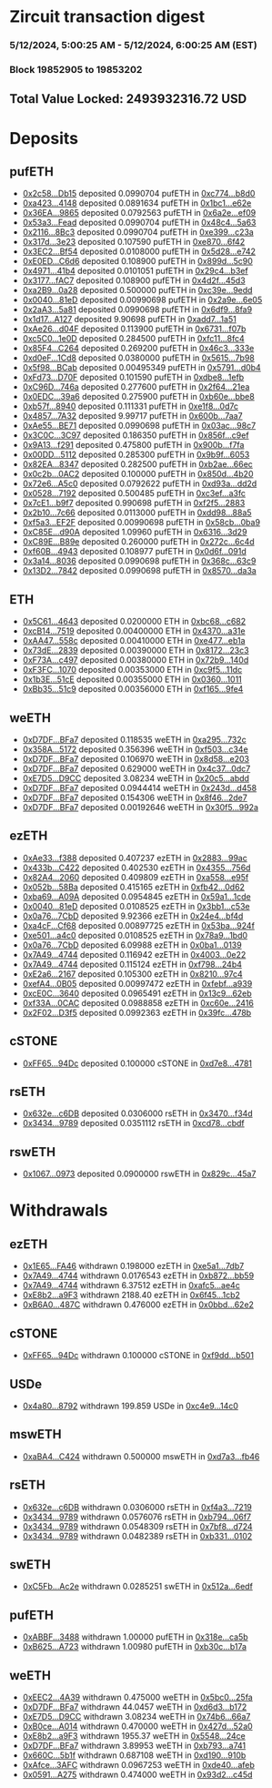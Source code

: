 # Zircuit transaction digest
### 5/12/2024, 5:00:25 AM - 5/12/2024, 6:00:25 AM (EST)
### Block 19852905 to 19853202

## Total Value Locked: 2493932316.72 USD

# Deposits
## pufETH
- [0x2c58...Db15](https://etherscan.io/address/0x2c5883E5d0770CC98a1a02dC5CC2ABf25705Db15) deposited 0.0990704 pufETH in [0xc774...b8d0](https://etherscan.io/tx/0x2c5883E5d0770CC98a1a02dC5CC2ABf25705Db15)
- [0xa423...4148](https://etherscan.io/address/0xa423Fb38F7f01495Fc7BB3e7ef01EE1ffC434148) deposited 0.0891634 pufETH in [0x1bc1...e62e](https://etherscan.io/tx/0xa423Fb38F7f01495Fc7BB3e7ef01EE1ffC434148)
- [0x36EA...9865](https://etherscan.io/address/0x36EAE434E6886cC8eC58f408980F019246129865) deposited 0.0792563 pufETH in [0x6a2e...ef09](https://etherscan.io/tx/0x36EAE434E6886cC8eC58f408980F019246129865)
- [0x53a3...Fead](https://etherscan.io/address/0x53a37D3d4c61f07De44e0555Cb08fB77cE25Fead) deposited 0.0990704 pufETH in [0x48c4...5a63](https://etherscan.io/tx/0x53a37D3d4c61f07De44e0555Cb08fB77cE25Fead)
- [0x2116...8Bc3](https://etherscan.io/address/0x21163d30B14A71a26E0430595203475CF2f68Bc3) deposited 0.0990704 pufETH in [0xe399...c23a](https://etherscan.io/tx/0x21163d30B14A71a26E0430595203475CF2f68Bc3)
- [0x317d...3e23](https://etherscan.io/address/0x317dB6E4936663695e7aC9feBCe0243dCaeE3e23) deposited 0.107590 pufETH in [0xe870...6f42](https://etherscan.io/tx/0x317dB6E4936663695e7aC9feBCe0243dCaeE3e23)
- [0x3EC2...Bf54](https://etherscan.io/address/0x3EC29f050f7b0584D51dB8Fb5d557f1078DbBf54) deposited 0.0108000 pufETH in [0x5d28...e742](https://etherscan.io/tx/0x3EC29f050f7b0584D51dB8Fb5d557f1078DbBf54)
- [0xE0ED...C6d6](https://etherscan.io/address/0xE0ED23e16FBcB63a803773525e36362D1754C6d6) deposited 0.108900 pufETH in [0x899d...5c90](https://etherscan.io/tx/0xE0ED23e16FBcB63a803773525e36362D1754C6d6)
- [0x4971...41b4](https://etherscan.io/address/0x49711Ac5666FDF85d73ac8D0b7bA6890C1D241b4) deposited 0.0101051 pufETH in [0x29c4...b3ef](https://etherscan.io/tx/0x49711Ac5666FDF85d73ac8D0b7bA6890C1D241b4)
- [0x3177...fAC7](https://etherscan.io/address/0x3177AA703D4E1fF4fDBF612627d4c8AC6396fAC7) deposited 0.108900 pufETH in [0x4d2f...45d3](https://etherscan.io/tx/0x3177AA703D4E1fF4fDBF612627d4c8AC6396fAC7)
- [0xa2B9...0a28](https://etherscan.io/address/0xa2B9D9A5ECed1DB4F1224F78464211c2c1E20a28) deposited 0.500000 pufETH in [0xc39e...9edd](https://etherscan.io/tx/0xa2B9D9A5ECed1DB4F1224F78464211c2c1E20a28)
- [0x0040...81eD](https://etherscan.io/address/0x004017Bc1E57E5c4f3Cec3cdc3f9Ed4aaac181eD) deposited 0.00990698 pufETH in [0x2a9e...6e05](https://etherscan.io/tx/0x004017Bc1E57E5c4f3Cec3cdc3f9Ed4aaac181eD)
- [0x2aA3...5a81](https://etherscan.io/address/0x2aA31D4684E87832c94c51Fd06BD45d47E485a81) deposited 0.0990698 pufETH in [0x6df9...8fa9](https://etherscan.io/tx/0x2aA31D4684E87832c94c51Fd06BD45d47E485a81)
- [0x1d17...A127](https://etherscan.io/address/0x1d1723988a21131B9aA757F9341C9EF13a5fA127) deposited 9.90698 pufETH in [0xadd7...1a51](https://etherscan.io/tx/0x1d1723988a21131B9aA757F9341C9EF13a5fA127)
- [0xAe26...d04F](https://etherscan.io/address/0xAe26e05dacDBCb8B9F786955E003062E7bBad04F) deposited 0.113900 pufETH in [0x6731...f07b](https://etherscan.io/tx/0xAe26e05dacDBCb8B9F786955E003062E7bBad04F)
- [0xc5C0...1e0D](https://etherscan.io/address/0xc5C0206Bc381fA93bF6e6CbDa9689A9FD31f1e0D) deposited 0.284500 pufETH in [0xfc11...8fc4](https://etherscan.io/tx/0xc5C0206Bc381fA93bF6e6CbDa9689A9FD31f1e0D)
- [0x85F4...C264](https://etherscan.io/address/0x85F47F3B4eFc53Ee3564fBac0e4769093A64C264) deposited 0.269200 pufETH in [0x46c3...333e](https://etherscan.io/tx/0x85F47F3B4eFc53Ee3564fBac0e4769093A64C264)
- [0xd0eF...1Cd8](https://etherscan.io/address/0xd0eF7266fEF3C168952ee3B0fC951647e3491Cd8) deposited 0.0380000 pufETH in [0x5615...7b98](https://etherscan.io/tx/0xd0eF7266fEF3C168952ee3B0fC951647e3491Cd8)
- [0x5f98...BCab](https://etherscan.io/address/0x5f98e8ef236302b09d938745E8a23Add5175BCab) deposited 0.00495349 pufETH in [0x5791...d0b4](https://etherscan.io/tx/0x5f98e8ef236302b09d938745E8a23Add5175BCab)
- [0xFd73...D70F](https://etherscan.io/address/0xFd73005A67e4ef14dF49d4c67673ad4a3813D70F) deposited 0.101590 pufETH in [0xdbe8...1efb](https://etherscan.io/tx/0xFd73005A67e4ef14dF49d4c67673ad4a3813D70F)
- [0xC96D...746a](https://etherscan.io/address/0xC96DA97321749Ea372fE9E19A8C510E021A0746a) deposited 0.277600 pufETH in [0x2f64...21ea](https://etherscan.io/tx/0xC96DA97321749Ea372fE9E19A8C510E021A0746a)
- [0x0EDC...39a6](https://etherscan.io/address/0x0EDC68eb7FDc952A13D5D1A8356c631cEDf339a6) deposited 0.275900 pufETH in [0xb60e...bbe8](https://etherscan.io/tx/0x0EDC68eb7FDc952A13D5D1A8356c631cEDf339a6)
- [0xb57f...8940](https://etherscan.io/address/0xb57f94b9d7DB5f65451A43C32a8829fF74838940) deposited 0.111331 pufETH in [0xe1f8...0d7c](https://etherscan.io/tx/0xb57f94b9d7DB5f65451A43C32a8829fF74838940)
- [0x4857...7A32](https://etherscan.io/address/0x48574e5c4066A31a2eC13EA78eFef77a710d7A32) deposited 9.99717 pufETH in [0x600b...7aa7](https://etherscan.io/tx/0x48574e5c4066A31a2eC13EA78eFef77a710d7A32)
- [0xAe55...BE71](https://etherscan.io/address/0xAe55e4663a38ade4298A2576f566D7Df1ac9BE71) deposited 0.0990698 pufETH in [0x03ac...98c7](https://etherscan.io/tx/0xAe55e4663a38ade4298A2576f566D7Df1ac9BE71)
- [0x3C0C...3C97](https://etherscan.io/address/0x3C0C2c3B579B898CB60585183D914cd4B6B23C97) deposited 0.186350 pufETH in [0x856f...c9ef](https://etherscan.io/tx/0x3C0C2c3B579B898CB60585183D914cd4B6B23C97)
- [0x9A13...f291](https://etherscan.io/address/0x9A1321ECf7efB72851072688D0fffD90A39Cf291) deposited 0.475800 pufETH in [0x900b...f7fa](https://etherscan.io/tx/0x9A1321ECf7efB72851072688D0fffD90A39Cf291)
- [0x00DD...5112](https://etherscan.io/address/0x00DD9B69d836dD03947Bb04230C337b408705112) deposited 0.285300 pufETH in [0x9b9f...6053](https://etherscan.io/tx/0x00DD9B69d836dD03947Bb04230C337b408705112)
- [0x82EA...8347](https://etherscan.io/address/0x82EA011CCa4523A3AfD59b18a4B6587c3A3E8347) deposited 0.282500 pufETH in [0xb2ae...66ec](https://etherscan.io/tx/0x82EA011CCa4523A3AfD59b18a4B6587c3A3E8347)
- [0x0c2b...0AC2](https://etherscan.io/address/0x0c2beEB99B092EC5835e5580B79529A8E7d90AC2) deposited 0.100000 pufETH in [0x850d...4b20](https://etherscan.io/tx/0x0c2beEB99B092EC5835e5580B79529A8E7d90AC2)
- [0x72e6...A5c0](https://etherscan.io/address/0x72e62d8C47F2be403Daf02AbB34Eb9C74894A5c0) deposited 0.0792622 pufETH in [0xd93a...dd2d](https://etherscan.io/tx/0x72e62d8C47F2be403Daf02AbB34Eb9C74894A5c0)
- [0x0528...7192](https://etherscan.io/address/0x0528C9c3814581Da6e2946e6e503802880B67192) deposited 0.500485 pufETH in [0xc3ef...a3fc](https://etherscan.io/tx/0x0528C9c3814581Da6e2946e6e503802880B67192)
- [0x7cE1...b9f7](https://etherscan.io/address/0x7cE1d23C63ea43a3a1c71dA295f76851d1BBb9f7) deposited 0.990698 pufETH in [0xf2f5...2883](https://etherscan.io/tx/0x7cE1d23C63ea43a3a1c71dA295f76851d1BBb9f7)
- [0x2b10...7c66](https://etherscan.io/address/0x2b1046Cece0bd218938b183BF27b1d4f47137c66) deposited 0.0113000 pufETH in [0xdd98...88a5](https://etherscan.io/tx/0x2b1046Cece0bd218938b183BF27b1d4f47137c66)
- [0xf5a3...EF2F](https://etherscan.io/address/0xf5a3f9D6c55160c798A47Ed0F93d0F0Fb1F6EF2F) deposited 0.00990698 pufETH in [0x58cb...0ba9](https://etherscan.io/tx/0xf5a3f9D6c55160c798A47Ed0F93d0F0Fb1F6EF2F)
- [0xC85E...d90A](https://etherscan.io/address/0xC85ECE6D58dD978F89f04c1d662Fcd96abc0d90A) deposited 1.09960 pufETH in [0x6316...3d29](https://etherscan.io/tx/0xC85ECE6D58dD978F89f04c1d662Fcd96abc0d90A)
- [0xC89E...B89e](https://etherscan.io/address/0xC89E86B3309C430d2E7Bb0ca97D9980CdBE0B89e) deposited 0.260000 pufETH in [0x272c...6c4d](https://etherscan.io/tx/0xC89E86B3309C430d2E7Bb0ca97D9980CdBE0B89e)
- [0xf60B...4943](https://etherscan.io/address/0xf60BFec3c6b404a97eADF8fbF053d0aAea4a4943) deposited 0.108977 pufETH in [0x0d6f...091d](https://etherscan.io/tx/0xf60BFec3c6b404a97eADF8fbF053d0aAea4a4943)
- [0x3a14...8036](https://etherscan.io/address/0x3a1409C6343d1cA7734df9C917fD913C8e708036) deposited 0.0990698 pufETH in [0x368c...63c9](https://etherscan.io/tx/0x3a1409C6343d1cA7734df9C917fD913C8e708036)
- [0x13D2...7842](https://etherscan.io/address/0x13D2D9b2753A28ce40E6bB3E810a0F8888437842) deposited 0.0990698 pufETH in [0x8570...da3a](https://etherscan.io/tx/0x13D2D9b2753A28ce40E6bB3E810a0F8888437842)
## ETH
- [0x5C61...4643](https://etherscan.io/address/0x5C6181f3171c1ba7a1379d4BaacdB11febF64643) deposited 0.0200000 ETH in [0xbc68...c682](https://etherscan.io/tx/0x5C6181f3171c1ba7a1379d4BaacdB11febF64643)
- [0xcB14...7519](https://etherscan.io/address/0xcB1475bEa245B75Fe2beb4ed815fdA29F3c37519) deposited 0.00400000 ETH in [0x4370...a31e](https://etherscan.io/tx/0xcB1475bEa245B75Fe2beb4ed815fdA29F3c37519)
- [0xAA47...558c](https://etherscan.io/address/0xAA47b34B2E1Ec2899afa912F619ec35F868f558c) deposited 0.00410000 ETH in [0xe477...eb1a](https://etherscan.io/tx/0xAA47b34B2E1Ec2899afa912F619ec35F868f558c)
- [0x73dE...2839](https://etherscan.io/address/0x73dE91bA36Dae05Ea2f11bee773fD05104E32839) deposited 0.00390000 ETH in [0x8172...23c3](https://etherscan.io/tx/0x73dE91bA36Dae05Ea2f11bee773fD05104E32839)
- [0xF73A...c497](https://etherscan.io/address/0xF73AD42899bD4C268812c41d235598e032Efc497) deposited 0.00380000 ETH in [0x72b9...140d](https://etherscan.io/tx/0xF73AD42899bD4C268812c41d235598e032Efc497)
- [0xF3FC...1070](https://etherscan.io/address/0xF3FC1bBa4c2De52ca4C86d44bD728EFfD4571070) deposited 0.00353000 ETH in [0xc9f5...11dc](https://etherscan.io/tx/0xF3FC1bBa4c2De52ca4C86d44bD728EFfD4571070)
- [0x1b3E...51cE](https://etherscan.io/address/0x1b3E683fC264FF564f7F40CA4cB0e16a623551cE) deposited 0.00355000 ETH in [0x0360...1011](https://etherscan.io/tx/0x1b3E683fC264FF564f7F40CA4cB0e16a623551cE)
- [0xBb35...51c9](https://etherscan.io/address/0xBb353A98F615012961e945B36049A04F04fE51c9) deposited 0.00356000 ETH in [0xf165...9fe4](https://etherscan.io/tx/0xBb353A98F615012961e945B36049A04F04fE51c9)
## weETH
- [0xD7DF...BFa7](https://etherscan.io/address/0xD7DF7E085214743530afF339aFC420c7c720BFa7) deposited 0.118535 weETH in [0xa295...732c](https://etherscan.io/tx/0xD7DF7E085214743530afF339aFC420c7c720BFa7)
- [0x358A...5172](https://etherscan.io/address/0x358AB77888E536E6426E4eE27a7120ED17425172) deposited 0.356396 weETH in [0xf503...c34e](https://etherscan.io/tx/0x358AB77888E536E6426E4eE27a7120ED17425172)
- [0xD7DF...BFa7](https://etherscan.io/address/0xD7DF7E085214743530afF339aFC420c7c720BFa7) deposited 0.106970 weETH in [0x8d58...e203](https://etherscan.io/tx/0xD7DF7E085214743530afF339aFC420c7c720BFa7)
- [0xD7DF...BFa7](https://etherscan.io/address/0xD7DF7E085214743530afF339aFC420c7c720BFa7) deposited 0.629000 weETH in [0x4c37...0dc7](https://etherscan.io/tx/0xD7DF7E085214743530afF339aFC420c7c720BFa7)
- [0xE7D5...D9CC](https://etherscan.io/address/0xE7D566EC8739DA6f4cB1b22e26742448DBcFD9CC) deposited 3.08234 weETH in [0x20c5...abdd](https://etherscan.io/tx/0xE7D566EC8739DA6f4cB1b22e26742448DBcFD9CC)
- [0xD7DF...BFa7](https://etherscan.io/address/0xD7DF7E085214743530afF339aFC420c7c720BFa7) deposited 0.0944414 weETH in [0x243d...d458](https://etherscan.io/tx/0xD7DF7E085214743530afF339aFC420c7c720BFa7)
- [0xD7DF...BFa7](https://etherscan.io/address/0xD7DF7E085214743530afF339aFC420c7c720BFa7) deposited 0.154306 weETH in [0x8f46...2de7](https://etherscan.io/tx/0xD7DF7E085214743530afF339aFC420c7c720BFa7)
- [0xD7DF...BFa7](https://etherscan.io/address/0xD7DF7E085214743530afF339aFC420c7c720BFa7) deposited 0.00192646 weETH in [0x30f5...992a](https://etherscan.io/tx/0xD7DF7E085214743530afF339aFC420c7c720BFa7)
## ezETH
- [0xAe33...f388](https://etherscan.io/address/0xAe337D45a694520F32E28c7b66776e0fD346f388) deposited 0.407237 ezETH in [0x2883...99ac](https://etherscan.io/tx/0xAe337D45a694520F32E28c7b66776e0fD346f388)
- [0x433b...C422](https://etherscan.io/address/0x433ba0Ba624027089a514DFE5dB37FDBBAd7C422) deposited 0.402530 ezETH in [0x4355...756d](https://etherscan.io/tx/0x433ba0Ba624027089a514DFE5dB37FDBBAd7C422)
- [0x82A4...2060](https://etherscan.io/address/0x82A49972465E3d5F6De9e3D843322DE316142060) deposited 0.409809 ezETH in [0xa558...e95f](https://etherscan.io/tx/0x82A49972465E3d5F6De9e3D843322DE316142060)
- [0x052b...58Ba](https://etherscan.io/address/0x052b3ECAcCC81B4b480a31Cf7Ba66fFFaBfc58Ba) deposited 0.415165 ezETH in [0xfb42...0d62](https://etherscan.io/tx/0x052b3ECAcCC81B4b480a31Cf7Ba66fFFaBfc58Ba)
- [0xba69...A09A](https://etherscan.io/address/0xba692CE0ff0458bcCEF5e70B997044979A06A09A) deposited 0.0954845 ezETH in [0x59a1...1cde](https://etherscan.io/tx/0xba692CE0ff0458bcCEF5e70B997044979A06A09A)
- [0x0040...81eD](https://etherscan.io/address/0x004017Bc1E57E5c4f3Cec3cdc3f9Ed4aaac181eD) deposited 0.0108525 ezETH in [0x3bb1...c53e](https://etherscan.io/tx/0x004017Bc1E57E5c4f3Cec3cdc3f9Ed4aaac181eD)
- [0x0a76...7CbD](https://etherscan.io/address/0x0a76E68F1e49028809c115A57D37c8223D1A7CbD) deposited 9.92366 ezETH in [0x24e4...bf4d](https://etherscan.io/tx/0x0a76E68F1e49028809c115A57D37c8223D1A7CbD)
- [0xa4cF...Cf68](https://etherscan.io/address/0xa4cF1120C6EC1d0F59C1668FB685F20E1B21Cf68) deposited 0.00897725 ezETH in [0x53ba...924f](https://etherscan.io/tx/0xa4cF1120C6EC1d0F59C1668FB685F20E1B21Cf68)
- [0xe501...a4c0](https://etherscan.io/address/0xe50152494aBBfa826b9Bf4C57ECb7E9Aa7a5a4c0) deposited 0.0108525 ezETH in [0x78a9...1bd0](https://etherscan.io/tx/0xe50152494aBBfa826b9Bf4C57ECb7E9Aa7a5a4c0)
- [0x0a76...7CbD](https://etherscan.io/address/0x0a76E68F1e49028809c115A57D37c8223D1A7CbD) deposited 6.09988 ezETH in [0x0ba1...0139](https://etherscan.io/tx/0x0a76E68F1e49028809c115A57D37c8223D1A7CbD)
- [0x7A49...4744](https://etherscan.io/address/0x7A493Be5c2ce014cD049Bf178a1ac0Db1B434744) deposited 0.116942 ezETH in [0x4003...0e22](https://etherscan.io/tx/0x7A493Be5c2ce014cD049Bf178a1ac0Db1B434744)
- [0x7A49...4744](https://etherscan.io/address/0x7A493Be5c2ce014cD049Bf178a1ac0Db1B434744) deposited 0.115124 ezETH in [0xf798...24b4](https://etherscan.io/tx/0x7A493Be5c2ce014cD049Bf178a1ac0Db1B434744)
- [0xE2a6...2167](https://etherscan.io/address/0xE2a6163624f0107323BC0d7B4f079cF9E7932167) deposited 0.105300 ezETH in [0x8210...97c4](https://etherscan.io/tx/0xE2a6163624f0107323BC0d7B4f079cF9E7932167)
- [0xefA4...0B05](https://etherscan.io/address/0xefA4f3e529CAD2C957D66893608d0BE50Be70B05) deposited 0.00997472 ezETH in [0xfebf...a939](https://etherscan.io/tx/0xefA4f3e529CAD2C957D66893608d0BE50Be70B05)
- [0xcE0C...3640](https://etherscan.io/address/0xcE0C6174039A7F5C4A9821C4CC814f74d2363640) deposited 0.0965491 ezETH in [0x13c9...62eb](https://etherscan.io/tx/0xcE0C6174039A7F5C4A9821C4CC814f74d2363640)
- [0xf33A...0CAC](https://etherscan.io/address/0xf33Aee5bf225B652b461d26Cfe2Cb2BD221c0CAC) deposited 0.0988858 ezETH in [0xc60e...2416](https://etherscan.io/tx/0xf33Aee5bf225B652b461d26Cfe2Cb2BD221c0CAC)
- [0x2F02...D3f5](https://etherscan.io/address/0x2F023801dcB6AB397b9F939f236c81fc111cD3f5) deposited 0.0992363 ezETH in [0x39fc...478b](https://etherscan.io/tx/0x2F023801dcB6AB397b9F939f236c81fc111cD3f5)
## cSTONE
- [0xFF65...94Dc](https://etherscan.io/address/0xFF65eA681C43B960CcDD7F3b3fa6682F70B794Dc) deposited 0.100000 cSTONE in [0xd7e8...4781](https://etherscan.io/tx/0xFF65eA681C43B960CcDD7F3b3fa6682F70B794Dc)
## rsETH
- [0x632e...c6DB](https://etherscan.io/address/0x632e82F4Cb5067065FaA663F74772B9b835fc6DB) deposited 0.0306000 rsETH in [0x3470...f34d](https://etherscan.io/tx/0x632e82F4Cb5067065FaA663F74772B9b835fc6DB)
- [0x3434...9789](https://etherscan.io/address/0x34349c5569e7B846c3558961552D2202760A9789) deposited 0.0351112 rsETH in [0xcd78...cbdf](https://etherscan.io/tx/0x34349c5569e7B846c3558961552D2202760A9789)
## rswETH
- [0x1067...0973](https://etherscan.io/address/0x106743a463Cb591022A81133B2DE024F91f70973) deposited 0.0900000 rswETH in [0x829c...45a7](https://etherscan.io/tx/0x106743a463Cb591022A81133B2DE024F91f70973)
# Withdrawals
## ezETH
- [0x1E65...FA46](https://etherscan.io/address/0x1E65847C71DA9334889aA443f2082051D413FA46) withdrawn 0.198000 ezETH in [0xe5a1...7db7](https://etherscan.io/tx/0x1E65847C71DA9334889aA443f2082051D413FA46)
- [0x7A49...4744](https://etherscan.io/address/0x7A493Be5c2ce014cD049Bf178a1ac0Db1B434744) withdrawn 0.0176543 ezETH in [0xb872...bb59](https://etherscan.io/tx/0x7A493Be5c2ce014cD049Bf178a1ac0Db1B434744)
- [0x7A49...4744](https://etherscan.io/address/0x7A493Be5c2ce014cD049Bf178a1ac0Db1B434744) withdrawn 6.37512 ezETH in [0xafc5...ae4c](https://etherscan.io/tx/0x7A493Be5c2ce014cD049Bf178a1ac0Db1B434744)
- [0xE8b2...a9F3](https://etherscan.io/address/0xE8b22a88DEB45C7848d394fd039B8D811511a9F3) withdrawn 2188.40 ezETH in [0x6f45...1cb2](https://etherscan.io/tx/0xE8b22a88DEB45C7848d394fd039B8D811511a9F3)
- [0xB6A0...487C](https://etherscan.io/address/0xB6A0D59BE4AEbC7Ec9Ff21500f4E14b619B8487C) withdrawn 0.476000 ezETH in [0x0bbd...62e2](https://etherscan.io/tx/0xB6A0D59BE4AEbC7Ec9Ff21500f4E14b619B8487C)
## cSTONE
- [0xFF65...94Dc](https://etherscan.io/address/0xFF65eA681C43B960CcDD7F3b3fa6682F70B794Dc) withdrawn 0.100000 cSTONE in [0xf9dd...b501](https://etherscan.io/tx/0xFF65eA681C43B960CcDD7F3b3fa6682F70B794Dc)
## USDe
- [0x4a80...8792](https://etherscan.io/address/0x4a8025B8E67b832a5008c5F52c3927970D838792) withdrawn 199.859 USDe in [0xc4e9...14c0](https://etherscan.io/tx/0x4a8025B8E67b832a5008c5F52c3927970D838792)
## mswETH
- [0xaBA4...C424](https://etherscan.io/address/0xaBA466ECA9C1cc25A0ca4af58Cb79EB06099C424) withdrawn 0.500000 mswETH in [0xd7a3...fb46](https://etherscan.io/tx/0xaBA466ECA9C1cc25A0ca4af58Cb79EB06099C424)
## rsETH
- [0x632e...c6DB](https://etherscan.io/address/0x632e82F4Cb5067065FaA663F74772B9b835fc6DB) withdrawn 0.0306000 rsETH in [0xf4a3...7219](https://etherscan.io/tx/0x632e82F4Cb5067065FaA663F74772B9b835fc6DB)
- [0x3434...9789](https://etherscan.io/address/0x34349c5569e7B846c3558961552D2202760A9789) withdrawn 0.0576076 rsETH in [0xb794...06f7](https://etherscan.io/tx/0x34349c5569e7B846c3558961552D2202760A9789)
- [0x3434...9789](https://etherscan.io/address/0x34349c5569e7B846c3558961552D2202760A9789) withdrawn 0.0548309 rsETH in [0x7bf8...d724](https://etherscan.io/tx/0x34349c5569e7B846c3558961552D2202760A9789)
- [0x3434...9789](https://etherscan.io/address/0x34349c5569e7B846c3558961552D2202760A9789) withdrawn 0.0482389 rsETH in [0xb331...0102](https://etherscan.io/tx/0x34349c5569e7B846c3558961552D2202760A9789)
## swETH
- [0xC5Fb...Ac2e](https://etherscan.io/address/0xC5Fb618477f101a1Eb125b696462dCc36A10Ac2e) withdrawn 0.0285251 swETH in [0x512a...6edf](https://etherscan.io/tx/0xC5Fb618477f101a1Eb125b696462dCc36A10Ac2e)
## pufETH
- [0xABBF...3488](https://etherscan.io/address/0xABBF5A9cc22d1F893646ebe3a52cf179156C3488) withdrawn 1.00000 pufETH in [0x318e...ca5b](https://etherscan.io/tx/0xABBF5A9cc22d1F893646ebe3a52cf179156C3488)
- [0xB625...A723](https://etherscan.io/address/0xB625F479C8c42726F4E8c640162889CF0e38A723) withdrawn 1.00980 pufETH in [0xb30c...b17a](https://etherscan.io/tx/0xB625F479C8c42726F4E8c640162889CF0e38A723)
## weETH
- [0xEEC2...4A39](https://etherscan.io/address/0xEEC2797a221355EcEBDEf8E38dBEAC525dA74A39) withdrawn 0.475000 weETH in [0x5bc0...25fa](https://etherscan.io/tx/0xEEC2797a221355EcEBDEf8E38dBEAC525dA74A39)
- [0xD7DF...BFa7](https://etherscan.io/address/0xD7DF7E085214743530afF339aFC420c7c720BFa7) withdrawn 44.0457 weETH in [0xd6d3...b172](https://etherscan.io/tx/0xD7DF7E085214743530afF339aFC420c7c720BFa7)
- [0xE7D5...D9CC](https://etherscan.io/address/0xE7D566EC8739DA6f4cB1b22e26742448DBcFD9CC) withdrawn 3.08234 weETH in [0x74b6...66a7](https://etherscan.io/tx/0xE7D566EC8739DA6f4cB1b22e26742448DBcFD9CC)
- [0xB0ce...A014](https://etherscan.io/address/0xB0ce6E1E9dFb0fc37B48bCE0c74c7612deE0A014) withdrawn 0.470000 weETH in [0x427d...52a0](https://etherscan.io/tx/0xB0ce6E1E9dFb0fc37B48bCE0c74c7612deE0A014)
- [0xE8b2...a9F3](https://etherscan.io/address/0xE8b22a88DEB45C7848d394fd039B8D811511a9F3) withdrawn 1955.37 weETH in [0x5548...24ce](https://etherscan.io/tx/0xE8b22a88DEB45C7848d394fd039B8D811511a9F3)
- [0xD7DF...BFa7](https://etherscan.io/address/0xD7DF7E085214743530afF339aFC420c7c720BFa7) withdrawn 3.89953 weETH in [0xb793...a741](https://etherscan.io/tx/0xD7DF7E085214743530afF339aFC420c7c720BFa7)
- [0x660C...5b1f](https://etherscan.io/address/0x660Cb2ECB885Db2b0F88CCf3FfC2b8BdAd0F5b1f) withdrawn 0.687108 weETH in [0xd190...910b](https://etherscan.io/tx/0x660Cb2ECB885Db2b0F88CCf3FfC2b8BdAd0F5b1f)
- [0xAfce...3AFC](https://etherscan.io/address/0xAfceC5c3B5909CB243A9128768b769A4DA9e3AFC) withdrawn 0.0967253 weETH in [0xde40...afeb](https://etherscan.io/tx/0xAfceC5c3B5909CB243A9128768b769A4DA9e3AFC)
- [0x0591...A275](https://etherscan.io/address/0x05915B60DcA4e3eb7A4b359718769A56Dbc8A275) withdrawn 0.474000 weETH in [0x93d2...c45d](https://etherscan.io/tx/0x05915B60DcA4e3eb7A4b359718769A56Dbc8A275)
